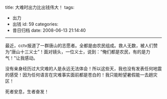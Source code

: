 title: 大难时出力比出钱伟大！
tags:
  - 出力
  - 出钱
id: 59
categories:
  - 昔日归档
date: 2008-06-13 21:14:40
---

最近，cctv报道了一群唐山的志愿者。全都是由农民组成。救人无数，被人们赞为“唐山十三义士”！<!--more-->面对镜头，一位义士，说到：“俺们都是农民，有的是力气！"让我感动。

没有亲身经历过大灾难的人是永远无法体会！所以这些天，我也没有发表任何地震的感受！因为任何语言在灾难事实面前都是苍白的！我只能盼望暑假能一去趟灾区！

死者安息，生者奋发！